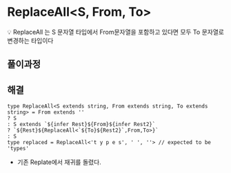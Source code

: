 # ReplaceAll<S, From, To>

<aside>
💡 ReplaceAll<S, From, To> 는 S 문자열 타입에서 From문자열을 포함하고 있다면 모두 To 문자열로 변경하는 타입이다

</aside>

## 풀이과정

## 해결

```tsx
type ReplaceAll<S extends string, From extends string, To extends string> = From extends '' 
? S
: S extends `${infer Rest}${From}${infer Rest2}`
? `${Rest}${ReplaceAll<`${To}${Rest2}`,From,To>}`
: S
type replaced = ReplaceAll<'t y p e s', ' ', ''> // expected to be 'types'
```

- 기존 Replate에서 재귀를 돌렸다.